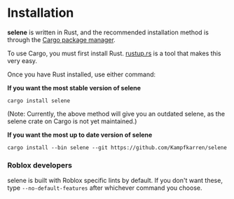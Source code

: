 # Installation
**selene** is written in Rust, and the recommended installation method is through the [Cargo package manager](https://doc.rust-lang.org/cargo/).

To use Cargo, you must first install Rust. [rustup.rs](https://rustup.rs/) is a tool that makes this very easy.

Once you have Rust installed, use either command:

**If you want the most stable version of selene**
```
cargo install selene
```

(Note: Currently, the above method will give you an outdated selene, as the selene crate on Cargo is not yet maintained.)

**If you want the most up to date version of selene**
```
cargo install --bin selene --git https://github.com/Kampfkarren/selene
```

### Roblox developers
selene is built with Roblox specific lints by default. If you don't want these, type `--no-default-features` after whichever command you choose.
